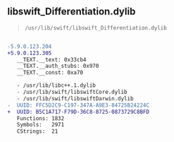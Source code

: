 ## libswift_Differentiation.dylib

> `/usr/lib/swift/libswift_Differentiation.dylib`

```diff

-5.9.0.123.204
+5.9.0.123.305
   __TEXT.__text: 0x33cb4
   __TEXT.__auth_stubs: 0x970
   __TEXT.__const: 0xa70

   - /usr/lib/libc++.1.dylib
   - /usr/lib/swift/libswiftCore.dylib
   - /usr/lib/swift/libswiftDarwin.dylib
-  UUID: FFC5D2C9-C197-347A-A9E3-84725B24224C
+  UUID: B5C1A717-F79D-36C8-8725-0873729C8BFD
   Functions: 1832
   Symbols:   2971
   CStrings:  21

```
